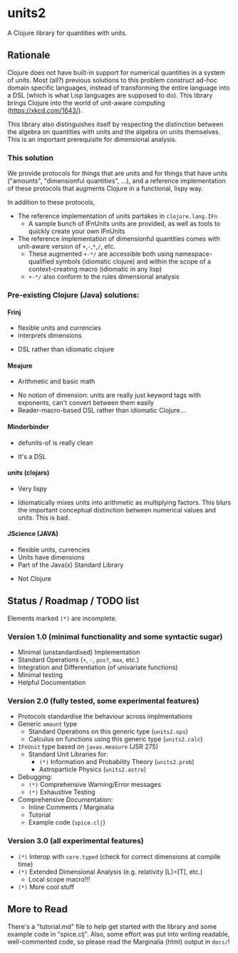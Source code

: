 # units2

A Clojure library for quantities with units.

## Rationale

Clojure does not have built-in support for numerical quantities in a system of units. Most (all?) previous solutions to this problem construct ad-hoc domain specific languages, instead of transforming the entire language into a DSL (which is what Lisp languages are supposed to do). This library brings Clojure into the world of unit-aware computing (https://xkcd.com/1643/).

This library also distinguishes itself by respecting the distinction between the algebra on quantities with units and the algebra on units themselves. This is an important prerequisite for dimensional analysis.

### This solution

We provide protocols for things that are units and for things that have units ("amounts", "dimensionful quantities", ...), and a reference implementation of these protocols that augments Clojure in a functional, lispy way.

In addition to these protocols,
+ The reference implementation of units partakes in `clojure.lang.IFn`
    + A sample bunch of IFnUnits units are provided, as well as tools to quickly create your own IFnUnits
+ The reference implementation of dimensionful quantities comes with unit-aware version of `+`,`-`,`*`,`/`, etc.
    + These augmented `+-*/` are accessible both using namespace-qualified symbols (idiomatic clojure) and within the scope of a context-creating macro (idiomatic in any lisp)
    + `+-*/` also conform to the rules dimensional analysis

### Pre-existing Clojure (Java) solutions:

#### Frinj
+ flexible units and currencies
+ interprets dimensions
- DSL rather than idiomatic clojure

#### Meajure
+ Arithmetic and basic math
- No notion of dimension: units are really just keyword tags with exponents, can't convert between them easily
- Reader-macro-based DSL rather than idiomatic Clojure...

#### Minderbinder
+ defunits-of is really clean
- It's a DSL

#### units (clojars)
+ Very lispy
- Idiomatically mixes units into arithmetic as multiplying factors. This blurs the important conceptual distinction between numerical values and units. This is bad.

#### JScience (JAVA)
+ flexible units, currencies
+ Units have dimensions
+ Part of the Java(x) Standard Library
- Not Clojure

## Status / Roadmap / TODO list

Elements marked `(*)` are incomplete.

### Version 1.0 (minimal functionality and some syntactic sugar)
+ Minimal (unstandardised) Implementation
+ Standard Operations (`+`, `-`, `pos?`, `max`, etc.)
+ Integration and Differentiation (of univariate functions)
+ Minimal testing
+ Helpful Documentation

### Version 2.0 (fully tested, some experimental features)
+ Protocols standardise the behaviour across implmentations
+ Generic `amount` type
    + Standard Operations on this generic type (`units2.ops`)
    + Calculus on functions using this generic type (`units2.calc`)
+ `IFnUnit` type based on `javax.measure` (JSR 275)
    + Standard Unit Libraries for:
        + `(*)` Information and Probability Theory (`units2.prob`)
        + Astroparticle Physics (`units2.astro`)
+ Debugging:
    + `(*)` Comprehensive Warning/Error messages
    + `(*)` Exhaustive Testing
+ Comprehensive Documentation:
    + Inline Comments / Marginalia
    + Tutorial
    + Example code (`spice.clj`)

### Version 3.0 (all experimental features)
+ `(*)` Interop with `core.typed` (check for correct dimensions at compile time)
+ `(*)` Extended Dimensional Analysis (e.g. relativity [L]=[T], etc.)
    + Local scope macro!!!
+ `(*)` More cool stuff

## More to Read

There's a "tutorial.md" file to help get started with the library and some example code in "spice.clj". Also, some effort was put into writing readable, well-commented code, so please read the Marginalia (html) output in `docs/`!
